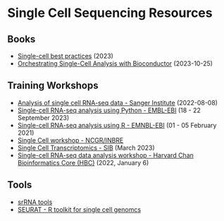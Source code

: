 # Single Cell Sequencing Resources

## Books
- [Single-cell best practices](https://www.sc-best-practices.org/preamble.html) (2023)
- [Orchestrating Single-Cell Analysis with Bioconductor](https://bioconductor.org/books/release/OSCA/) (2023-10-25)
## Training Workshops
- [Analysis of single cell RNA-seq data - Sanger Institute](https://www.singlecellcourse.org/) (2022-08-08)
- [Single-cell RNA-seq analysis using Python - EMBL-EBI](https://www.ebi.ac.uk/training/events/single-cell-rna-seq-analysis-2023/) (18 - 22 September 2023)
- [Single-cell RNA-seq analysis using R - EMNBL-EBI](https://www.ebi.ac.uk/training/events/single-cell-rna-seq-analysis-using-r-virtual/) (01 - 05 February 2021)
- [Single Cell workshop - NCGR/INBRE](http://gateway.training.ncgr.org/single-cell-workshop/)
- [Single Cell Transcriptomics - SIB](https://sib-swiss.github.io/single-cell-training-archived/2023.3/) (March 2023)
- [Single-cell RNA-seq data analysis workshop - Harvard Chan Bioinformatics Core (HBC)](https://hbctraining.github.io/scRNA-seq_online/) (2022, January 6)
## Tools
- [srRNA tools](https://www.scrna-tools.org/)
- [SEURAT - R toolkit for single cell genomcs](https://satijalab.org/seurat/)
